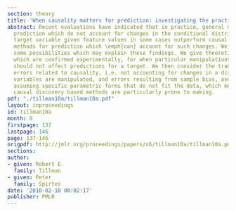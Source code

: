 ```yaml
---
section: theory
title: 'When causality matters for prediction: investigating the practical tradeoffs'
abstract: Recent evaluations have indicated that in practice, general methods for
  prediction which do not account for changes in the conditional distribution of a
  target variable given feature values in some cases outperform causal discovery based
  methods for prediction which \emph{can} account for such changes. We investigate
  some possibilities which may explain these findings. We give theoretical conditions,
  which are confirmed experimentally, for when particular manipulations of variables
  should not affect predictions for a target. We then consider the tradeoff between
  errors related to causality, i.e. not accounting for changes in a distribution after
  variables are manipulated, and errors resulting from sample bias, overfitting, and
  assuming specific parametric forms that do not fit the data, which most existing
  causal discovery based methods are particularly prone to making.
pdf: "./tillman10a/tillman10a.pdf"
layout: inproceedings
id: tillman10a
month: 0
firstpage: 137
lastpage: 146
page: 137-146
origpdf: http://jmlr.org/proceedings/papers/v6/tillman10a/tillman10a.pdf
sections: 
author:
- given: Robert E.
  family: Tillman
- given: Peter
  family: Spirtes
date: '2010-02-18 00:02:17'
publisher: PMLR
---
```

